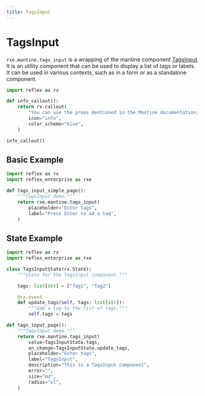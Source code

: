 ```yaml
---
title: TagsInput
---
```


# TagsInput

`rxe.mantine.tags_input` is a wrapping of the mantine component [TagsInput](https://mantine.dev/core/tags-input/). It is an utility component that can be used to display a list of tags or labels. It can be used in various contexts, such as in a form or as a standalone component.

```python
import reflex as rx

def info_callout():
    return rx.callout(
        "You can use the props mentioned in the Mantine documentation, but they need to be passed in snake_case.",
        icon="info",
        color_scheme="blue",
    )
```

```python
info_callout()
```

## Basic Example

```python
import reflex as rx
import reflex_enterprise as rxe

def tags_input_simple_page():
    """TagsInput demo."""
    return rxe.mantine.tags_input(
        placeholder="Enter tags",
        label="Press Enter to ad a tag",
    )
```

## State Example

```python
import reflex as rx
import reflex_enterprise as rxe

class TagsInputState(rx.State):
    """State for the TagsInput component."""

    tags: list[str] = ["Tag1", "Tag2"]

    @rx.event
    def update_tags(self, tags: list[str]):
        """Add a tag to the list of tags."""
        self.tags = tags

def tags_input_page():
    """TagsInput demo."""
    return rxe.mantine.tags_input(
        value=TagsInputState.tags,
        on_change=TagsInputState.update_tags,
        placeholder="Enter tags",
        label="TagsInput",
        description="This is a TagsInput component",
        error="",
        size="md",
        radius="xl",
    )
```
